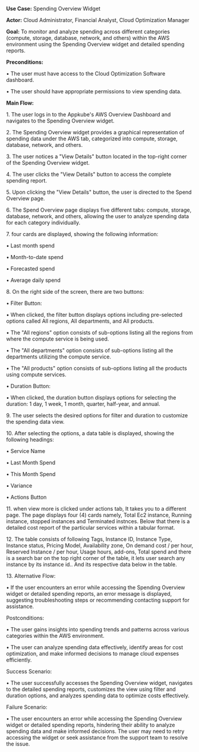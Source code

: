 **Use Case:** Spending Overview Widget







**Actor:** Cloud Administrator, Financial Analyst, Cloud Optimization Manager

**Goal:** To monitor and analyze spending across different categories (compute, storage, database, network, and others) within the AWS environment using the Spending Overview widget and detailed spending reports.

**Preconditions:**

•	The user must have access to the Cloud Optimization Software dashboard.

•	The user should have appropriate permissions to view spending data.

**Main Flow:**

1\.	The user logs in to the Appkube's AWS Overview Dashboard and navigates to the Spending Overview widget.

2\.	The Spending Overview widget provides a graphical representation of spending data under the AWS tab, categorized into compute, storage, database, network, and others.

3\.	The user notices a "View Details" button located in the top-right corner of the Spending Overview widget.

4\.	The user clicks the "View Details" button to access the complete spending report.

5\.	Upon clicking the "View Details" button, the user is directed to the Spend Overview page.

6\.	The Spend Overview page displays five different tabs: compute, storage, database, network, and others, allowing the user to analyze spending data for each category individually.

7\.	four cards are displayed, showing the following information:

•	Last month spend 

•	Month-to-date spend

•	Forecasted spend

•	Average daily spend

8\.	On the right side of the screen, there are two buttons:

•	Filter Button:

•	When clicked, the filter button displays options including pre-selected options called All regions, All departments, and All products.

•	The "All regions" option consists of sub-options listing all the regions from where the compute service is being used.

•	The "All departments" option consists of sub-options listing all the departments utilizing the compute service.

•	The "All products" option consists of sub-options listing all the products using compute services.

•	Duration Button:

•	When clicked, the duration button displays options for selecting the duration: 1 day, 1 week, 1 month, quarter, half-year, and annual.

9\.	The user selects the desired options for filter and duration to customize the spending data view.

10\.	After selecting the options, a data table is displayed, showing the following headings:

•	Service Name

•	Last Month Spend

•	This Month Spend

•	Variance

•	Actions Button

11\.	when view more is clicked under actions tab, It takes you to a different page. The page displays four (4) cards namely, Total Ec2 instance, Running instance, stopped instances and Terminated instnces. Below that there is a detailed cost report of the particular services within a tabular format.

12\.	The table consists of following Tags, Instance ID, Instance Type, Instance status, Pricing Model, Availability zone, On demand cost / per hour, Reserved Instance / per hour, Usage hours, add-ons, Total spend and there is a search bar on the top right corner of the table, it lets user search any instance by its instance id.. And its respective data below in the table.

13\.	Alternative Flow:

•	If the user encounters an error while accessing the Spending Overview widget or detailed spending reports, an error message is displayed, suggesting troubleshooting steps or recommending contacting support for assistance.

Postconditions:

•	The user gains insights into spending trends and patterns across various categories within the AWS environment.

•	The user can analyze spending data effectively, identify areas for cost optimization, and make informed decisions to manage cloud expenses efficiently.

Success Scenario:

•	The user successfully accesses the Spending Overview widget, navigates to the detailed spending reports, customizes the view using filter and duration options, and analyzes spending data to optimize costs effectively.

Failure Scenario:

•	The user encounters an error while accessing the Spending Overview widget or detailed spending reports, hindering their ability to analyze spending data and make informed decisions. The user may need to retry accessing the widget or seek assistance from the support team to resolve the issue.
